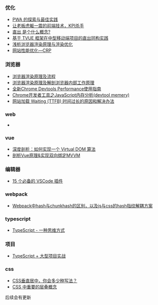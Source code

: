 ### 优化

* [PWA 的探索与最佳实践][1]
* [让老板虎躯一震的前端技术，KPI杀手][2]
* [直出 是个什么概念?][3]
* [基于 TVUE 框架在中型移动端项目的直出同构实践][4]
* [浅析浏览器渲染原理与渲染优化][5]
* [网站性能优化—CRP][6]

### 浏览器

* [浏览器渲染原理及流程][2.1]
* [浏览器渲染原理及解剖浏览器内部工作原理][2.2]
* [全新Chrome Devtools Performance使用指南][2.4]
* [Chrome开发者工具之JavaScript内存分析(devtool memery)][2.3]
* [网站加载 Waiting (TTFB) 时间过长的原因和解决办法][2.5]

### web

- 

### vue

* [深度剖析：如何实现一个 Virtual DOM 算法][4.1]
* [剖析Vue原理&实现双向绑定MVVM][4.2]

### 编辑器

* [15 个必备的 VSCode 插件][5.1]

### webpack

* [Webpack中hash与chunkhash的区别，以及js与css的hash指纹解耦方案][6.1]

### typescript

* [TypeScript - 一种思维方式][7.1]

### 项目

* [TypeScript + 大型项目实战][8.1]

### css

* [CSS垂直居中，你会多少种写法？][9.1]
* [CSS 中重要的层叠概念][9.2]

后续会有更新

[1]:https://juejin.im/entry/5ae1861af265da0b886d1ea8
[2]:https://segmentfault.com/a/1190000017924267
[3]:https://www.cnblogs.com/vajoy/p/5079943.html
[4]:https://cloud.tencent.com/developer/article/1005816
[5]:https://segmentfault.com/a/1190000012960187
[6]:https://segmentfault.com/a/1190000008550336

[2.1]:http://www.cnblogs.com/slly/p/6640761.html
[2.2]:https://www.cnblogs.com/yanglang/p/7090120.html
[2.3]:http://web.jobbole.com/81915/
[2.4]:https://segmentfault.com/a/1190000011516068?utm_source=tag-newest
[2.5]:https://www.wpzhiku.com/wating-ttfb-too-long/

[3.1]:https://www.wpzhiku.com/wating-ttfb-too-long/
  
[4.1]: https://github.com/livoras/blog/issues/13
[4.2]: https://segmentfault.com/a/1190000006599500

[5.1]:https://zhuanlan.zhihu.com/p/27905838

[6.1]:http://www.cnblogs.com/ihardcoder/p/5623411.html

[7.1]:https://zhuanlan.zhihu.com/p/63346965

[8.1]:https://www.imooc.com/article/47096

[9.1]:https://segmentfault.com/a/1190000018991347
[9.2]:https://segmentfault.com/a/1190000016489078
